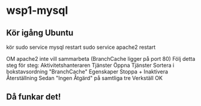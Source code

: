 # wsp1-mysql

## Kör igång Ubuntu
kör
  sudo service mysql restart
  sudo service apache2 restart

OM apache2 inte vill sammarbeta (BranchCache ligger på port 80)
Följ detta steg för steg:
Aktivitetshanteraren
Tjänster
Öppna Tjänster
Sortera i bokstavsordning
"BranchCache"
Egenskaper
Stoppa + Inaktivera
Återställning
Sedan "Ingen Åtgärd" på samtliga tre
Verkställ
OK

## Då funkar det!

